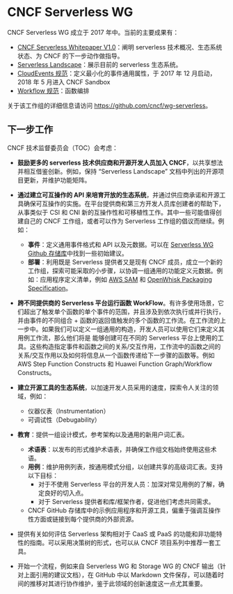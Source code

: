 # CNCF Serverless WG

CNCF Serverless WG 成立于 2017 年中。当前的主要成果有：

- [CNCF Serverless Whitepaper V1.0](https://github.com/cncf/wg-serverless/tree/master/whitepapers/serverless-overview)：阐明 serverless 技术概况、生态系统状态、为 CNCF 的下一步动作做指导。
- [Serverless Landscape](https://github.com/cncf/landscape#serverless)：展示目前的 serverless 生态系统。
- [CloudEvents 规范](https://cloudevents.io)：定义最小化的事件通用属性，于 2017 年 12 月启动，2018 年 5 月进入 CNCF Sandbox
- [Workflow 规范](https://github.com/cncf/wg-serverless/blob/master/workflow/spec/spec.md)：函数编排

关于该工作组的详细信息请访问 <https://github.com/cncf/wg-serverless>。

## 下一步工作

CNCF 技术监督委员会（TOC）会考虑：

- **鼓励更多的 serverless 技术供应商和开源开发人员加入 CNCF**，以共享想法并相互借鉴创新。例如，保持 “Serverless Landscape” 文档中列出的开源项目更新，并维护功能矩阵。
- **通过建立可互操作的 API 来培育开放的生态系统**，并通过供应商承诺和开源工具确保可互操作的实施。在平台提供商和第三方开发人员库创建者的帮助下，从事类似于 CSI 和 CNI 新的互操作性和可移植性工作。其中一些可能值得创建自己的 CNCF 工作组，或者可以作为 Serverless 工作组的倡议而继续。例如：
  - **事件**：定义通用事件格式和 API 以及元数据。可以在 [Serverless WG  Github 存储库](https://github.com/cncf/wg-serverless/tree/master/proposals)中找到一些初始建议。
  - **部署**：利用既是 Serverless 提供者又是现有 CNCF 成员，成立一个新的工作组，探索可能采取的小步骤，以协调一组通用的功能定义元数据。例如：应用程序定义清单，例如 [AWS SAM](https://github.com/awslabs/serverless-application-model) 和 [OpenWhisk Packaging Specification](https://github.com/apache/incubator-openwhisk-wskdeploy/tree/master/specification%23openwhisk-packaging-specification)。

- **跨不同提供商的 Serverless 平台运行函数 WorkFlow**。有许多使用场景，它们超出了触发单个函数的单个事件的范围，并且涉及到依次执行或并行执行，并由事件的不同组合 + 函数的返回值触发的多个函数的工作流。在工作流的上一步中。如果我们可以定义一组通用的构造，开发人员可以使用它们来定义其用例工作流，那么他们将是
  能够创建可在不同的 Serverless 平台上使用的工具。这些构造指定事件和函数之间的关系/交互作用，工作流中的函数之间的关系/交互作用以及如何将信息从一个函数传递给下一步骤的函数等。例如 AWS Step Function Constructs 和 Huawei Function Graph/Workflow Constructs。
- **建立开源工具的生态系统**，以加速开发人员采用的速度，探索令人关注的领域，例如：
  - 仪器仪表（Instrumentation）
  - 可调试性（Debugability）
- **教育**：提供一组设计模式，参考架构以及通用的新用户词汇表。
  - **术语表**：以发布的形式维护术语表，并确保工作组文档始终使用这些术语。
  - **用例**：维护用例列表，按通用模式分组，以创建共享的高级词汇表。支持以下目标：
    - 对于不使用 Serverless 平台的开发人员：加深对常见用例的了解，确定良好的切入点。
    - 对于 Serverless 提供者和库/框架作者，促进他们考虑共同需求。
  - CNCF GitHub 存储库中的示例应用程序和开源工具，偏重于强调互操作性方面或链接到每个提供商的外部资源。

- 提供有关如何评估 Serverless 架构相对于 CaaS 或 PaaS 的功能和非功能特性的指南。可以采用决策树的形式，也可以从 CNCF 项目系列中推荐一套工具。
- 开始一个流程，例如来自 Serverless WG 和 Storage WG 的 CNCF 输出（针对上面引用的建议文档），在 GitHub 中以 Markdown 文件保存，可以随着时间的推移对其进行协作维护，鉴于此领域的创新速度这一点尤其重要。